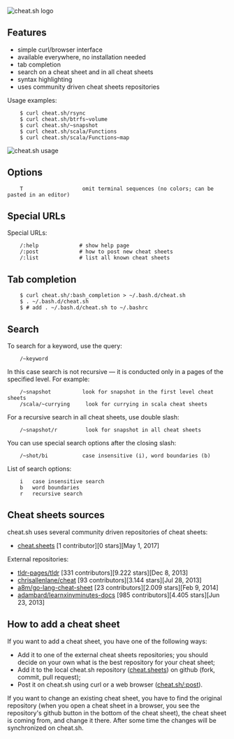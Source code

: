 
![cheat.sh logo](http://cheat.sh/files/big-logo.png)

## Features

* simple curl/browser interface
* available everywhere, no installation needed
* tab completion
* search on a cheat sheet and in all cheat sheets
* syntax highlighting
* uses community driven cheat sheets repositories

Usage examples:

```
    $ curl cheat.sh/rsync
    $ curl cheat.sh/btrfs~volume
    $ curl cheat.sh/~snapshot
    $ curl cheat.sh/scala/Functions
    $ curl cheat.sh/scala/Functions~map
```

![cheat.sh usage](http://igor.chub.in/download/cheatsh-en.gif)

## Options

```
    T                   omit terminal sequences (no colors; can be pasted in an editor)
```

## Special URLs

Special URLs:

```
    /:help             # show help page
    /:post             # how to post new cheat sheets
    /:list             # list all known cheat sheets
```

## Tab completion

```
    $ curl cheat.sh/:bash_completion > ~/.bash.d/cheat.sh
    $ . ~/.bash.d/cheat.sh
    $ # add . ~/.bash.d/cheat.sh to ~/.bashrc
```

## Search

To search for a keyword, use the query:

```
    /~keyword
```

In this case search is not recursive — it is conducted only in a pages of the specified level.
For example:

```
    /~snapshot          look for snapshot in the first level cheat sheets 
    /scala/~currying     look for currying in scala cheat sheets
```

For a recursive search in all cheat sheets, use double slash:

```
    /~snapshot/r         look for snapshot in all cheat sheets
```

You can use special search options after the closing slash:

```
    /~shot/bi           case insensitive (i), word boundaries (b)
```

List of search options:

```
    i   case insensitive search
    b   word boundaries
    r   recursive search
```

## Cheat sheets sources

cheat.sh uses several community driven repositories
of cheat sheets:

* [cheat.sheets](https://github.com/chubin/cheat.sheets) [1 contributor][0 stars][May 1, 2017]

External repositories:

* [tldr-pages/tldr](https://github.com/tldr-pages/tldr) [331 contributors][9.222 stars][Dec 8, 2013]
* [chrisallenlane/cheat](https://github.com/chrisallenlane/cheat) [93 contributors][3.144 stars][Jul 28, 2013]
* [a8m/go-lang-cheat-sheet](https://github.com/a8m/go-lang-cheat-sheet) [23 contributors][2.009 stars][Feb 9, 2014]
* [adambard/learnxinyminutes-docs](https://github.com/adambard/learnxinyminutes-docs) [985 contributors][4.405 stars][Jun 23, 2013]

## How to add a cheat sheet

If you want to add a cheat sheet, you have one of the following
ways:

* Add it to one of the external cheat sheets repositories; you should decide on your own what is the best repository for your cheat sheet;
* Add it to the local cheat.sh repository ([cheat.sheets](https://github.com/chubin/cheat.sheets)) on github (fork, commit, pull request);
* Post it on cheat.sh using curl or a web browser ([cheat.sh/:post](http://cheat.sh/:post)).

If you want to change an existing cheat sheet,
you have to find the original repository (when you open a cheat sheet in a browser,
you see the repository's github button in the bottom of the cheat sheet),
the cheat sheet is coming from, and change it there.
After some time the changes will be synchronized on cheat.sh.

